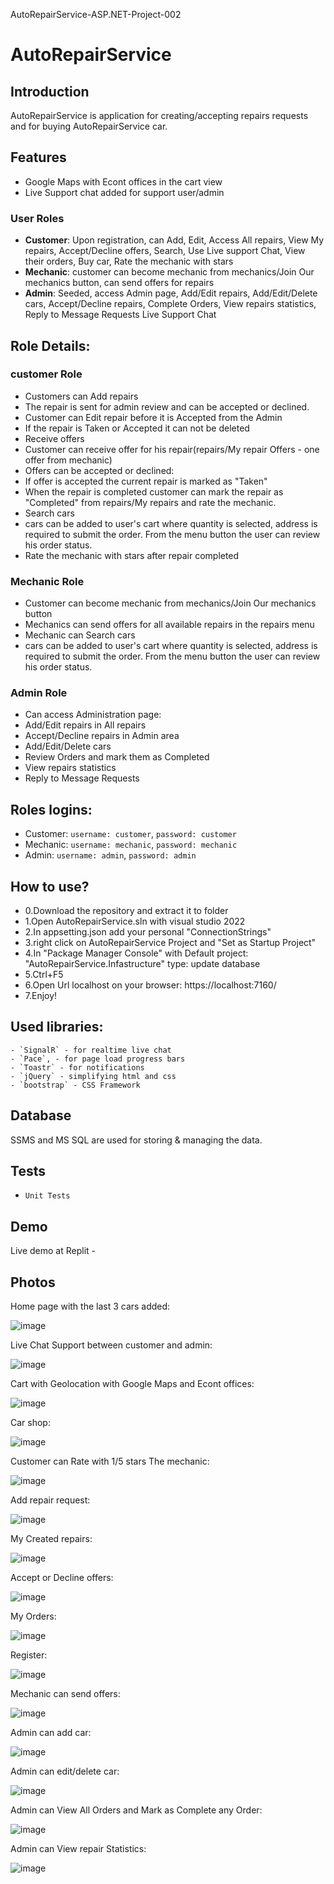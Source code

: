 AutoRepairService-ASP.NET-Project-002

# AutoRepairService

## Introduction
AutoRepairService is application for creating/accepting repairs requests and for buying AutoRepairService car.

## Features
- Google Maps with Econt offices in the cart view
- Live Support chat added for support user/admin

### User Roles
- **Customer**: Upon registration, can Add, Edit, Access All repairs, View My repairs, Accept/Decline offers, Search, Use Live support Chat, View their orders, Buy car, Rate the mechanic with stars
- **Mechanic**: customer can become mechanic from mechanics/Join Our mechanics button, can send offers for repairs
- **Admin**: Seeded, access Admin page, Add/Edit repairs, Add/Edit/Delete cars, Accept/Decline repairs, Complete Orders, View repairs statistics, Reply to Message Requests Live Support Chat

## Role Details:

### customer Role
- Customers can Add repairs  
- The repair is sent for admin review and can be accepted or declined.  
- Customer can Edit repair before it is Accepted from the Admin  
- If the repair is Taken or Accepted it can not be deleted  
- Receive offers  
- Customer can receive offer for his repair(repairs/My repair Offers - one offer from mechanic)  
- Offers can be accepted or declined:  
- If offer is accepted the current repair is marked as "Taken"
- When the repair is completed customer can mark the repair as "Completed" from repairs/My repairs and rate the mechanic.  
- Search cars  
- cars can be added to user's cart where quantity is selected, address is required to submit the order. From the menu button the user can review his order status.  
- Rate the mechanic with stars after repair completed

### Mechanic Role
- Customer can become mechanic from mechanics/Join Our mechanics button  
- Mechanics can send offers for all available repairs in the repairs menu  
- Mechanic can Search cars  
- cars can be added to user's cart where quantity is selected, address is required to submit the order. From the menu button the user can review his order status.

### Admin Role
- Can access Administration page:  
- Add/Edit repairs in All repairs
- Accept/Decline repairs in Admin area 
- Add/Edit/Delete cars
- Review Orders and mark them as Completed  
- View repairs statistics
- Reply to Message Requests

## Roles logins:
- Customer: `username: customer`, `password: customer`
- Mechanic: `username: mechanic`, `password: mechanic`
- Admin: `username: admin`, `password: admin`

## How to use?
- 0.Download the repository and extract it to folder
- 1.Open AutoRepairService.sln with visual studio 2022
- 2.In appsetting.json add your personal "ConnectionStrings"
- 3.right click on AutoRepairService Project and "Set as Startup Project"
- 4.In "Package Manager Console" with Default project: "AutoRepairService.Infastructure" type: update database
- 5.Ctrl+F5
- 6.Open Url localhost on your browser: https://localhost:7160/
- 7.Enjoy!


## Used libraries:
    - `SignalR` - for realtime live chat
    - `Pace`, - for page load progress bars
    - `Toastr` - for notifications 
    - `jQuery` - simplifying html and css
    - `bootstrap` - CSS Framework

## Database

SSMS and MS SQL are used for storing & managing the data.

## Tests

- `Unit Tests`

## Demo
Live demo at Replit -

## Photos

Home page with the last 3 cars added:

![image](Images/Home%20page%20with%20the%20last%203%20cars%20added.png) 

Live Chat Support between customer and admin:


![image](Images/Live%20Chat%20Support%20between%20customer%20and%20admin.png)


Cart with Geolocation with Google Maps and Econt offices:

![image](images/Cart%20with%20Geolocation%20with%20Google%20Maps%20and%20Econt%20offices.png)


Car shop:

![image](Images/all%20cars%20for%20sale%20can%20u%20can%20put%20in%20the%20cart.png) 



Customer can Rate with 1/5 stars The mechanic:

![image](Images/customer%20can%20rate%20with%2015%20start%20the%20mechanic.png) 



Add repair request:

![image](Images/Add%20a%20car%20for%20repair.png) 



My Created repairs:

![image](Images/My%20Repair%20Requiests.png) 



Accept or Decline offers:

![image](Images/Admin%20can%20approve%20or%20decline%20repairs.png) 



My Orders:

![image](Images/my%20orders.png) 



Register:

![image](Images/register.png) 



Mechanic can send offers:

![image](Images/mechanic%20can%20send%20repair%20offers.png) 



Admin can add car:

![image](Images/admin%20can%20add%20cars%20for%20sale.png) 



Admin can edit/delete car:

![image](Images/Admin%20can%20edit%20and%20delete%20cars.png) 



Admin can View All Orders and Mark as Complete any Order:

![image](Images/admin%20can%20mark%20the%20orders%20as%20completed.png) 





Admin can View repair Statistics:

![image](Images/app%20total%20Statistics%20repair.png) 
